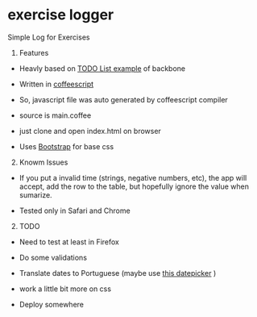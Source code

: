 # exercise logger #

Simple Log for Exercises

1. Features

  *	Heavly based on [TODO List example](http://backbonejs.org/examples/todos/index.html) of backbone

  * Written in [coffeescript](http://coffeescript.org/)

  * So, javascript file was auto generated by coffeescript compiler

  * source is main.coffee

  * just clone and open index.html on browser

  * Uses [Bootstrap](http://twitter.github.com/bootstrap) for base css

2. Knowm Issues

  * If you put a invalid time (strings, negative numbers, etc), the app will accept, add the row to the table, but hopefully ignore the value when sumarize.

  * Tested only in Safari and Chrome

2. TODO

  * Need to test at least in Firefox

  * Do some validations

  * Translate dates to Portuguese (maybe use [this datepicker](https://github.com/eternicode/bootstrap-datepicker) )
  
  * work a little bit more on css

  * Deploy somewhere
